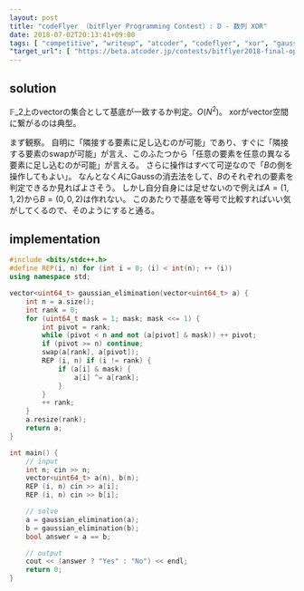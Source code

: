 ```yaml
---
layout: post
title: "codeFlyer （bitFlyer Programming Contest）: D - 数列 XOR"
date: 2018-07-02T20:13:41+09:00
tags: [ "competitive", "writeup", "atcoder", "codeflyer", "xor", "gaussian-elimination" ]
"target_url": [ "https://beta.atcoder.jp/contests/bitflyer2018-final-open/tasks/bitflyer2018_final_d" ]
---
```


## solution

$\mathbb{F}\_2$上のvectorの集合として基底が一致するか判定。$O(N^2)$。
xorがvector空間に繋がるのは典型。

まず観察。
自明に「隣接する要素に足し込むのが可能」であり、すぐに「隣接する要素のswapが可能」が言え、このふたつから「任意の要素を任意の異なる要素に足し込むのが可能」が言える。
さらに操作はすべて可逆なので「$B$の側を操作してもよい」。
なんとなく$A$にGaussの消去法をして、$B$のそれぞれの要素を判定できるか見ればよさそう。
しかし自分自身には足せないので例えば$A = (1, 1, 2)$から$B = (0, 0, 2)$は作れない。
このあたりで基底を等号で比較すればいい気がしてくるので、そのようにすると通る。

## implementation

``` c++
#include <bits/stdc++.h>
#define REP(i, n) for (int i = 0; (i) < int(n); ++ (i))
using namespace std;

vector<uint64_t> gaussian_elimination(vector<uint64_t> a) {
    int n = a.size();
    int rank = 0;
    for (uint64_t mask = 1; mask; mask <<= 1) {
        int pivot = rank;
        while (pivot < n and not (a[pivot] & mask)) ++ pivot;
        if (pivot >= n) continue;
        swap(a[rank], a[pivot]);
        REP (i, n) if (i != rank) {
            if (a[i] & mask) {
                a[i] ^= a[rank];
            }
        }
        ++ rank;
    }
    a.resize(rank);
    return a;
}

int main() {
    // input
    int n; cin >> n;
    vector<uint64_t> a(n), b(n);
    REP (i, n) cin >> a[i];
    REP (i, n) cin >> b[i];

    // solve
    a = gaussian_elimination(a);
    b = gaussian_elimination(b);
    bool answer = a == b;

    // output
    cout << (answer ? "Yes" : "No") << endl;
    return 0;
}
```
